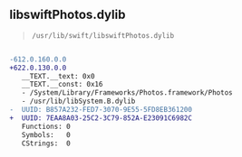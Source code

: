 ## libswiftPhotos.dylib

> `/usr/lib/swift/libswiftPhotos.dylib`

```diff

-612.0.160.0.0
+622.0.130.0.0
   __TEXT.__text: 0x0
   __TEXT.__const: 0x16
   - /System/Library/Frameworks/Photos.framework/Photos
   - /usr/lib/libSystem.B.dylib
-  UUID: B857A232-FED7-3070-9E55-5FD8EB361200
+  UUID: 7EAA8A03-25C2-3C79-852A-E23091C6982C
   Functions: 0
   Symbols:   0
   CStrings:  0

```
